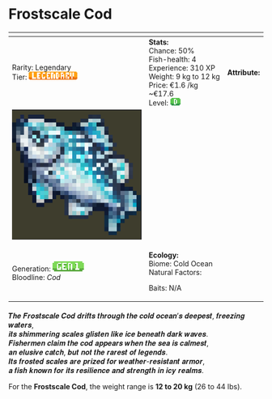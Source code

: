 # Frostscale Cod



<table data-view="cards"><thead><tr><th></th><th></th><th></th></tr></thead><tbody><tr><td>Rarity: Legendary<br>Tier: <img src="../../../../../.gitbook/assets/rarity_legendary (1).png" alt="" data-size="original"></td><td><strong>Stats:</strong><br>Chance: 50%<br>Fish-health: 4<br>Experience: 310 XP<br>Weight: 9 kg to 12 kg<br>Price: €1.6 /kg  ~€17.6<br>Level:  <img src="../../../../../.gitbook/assets/quality_d (4).png" alt=""></td><td><strong>Attribute:</strong> </td></tr><tr><td><img src="../../../../../.gitbook/assets/image (31).png" alt="" data-size="original"></td><td></td><td></td></tr><tr><td>Generation: <img src="../../../../../.gitbook/assets/gen1 (1).png" alt=""><br>Bloodline: <em>Cod</em></td><td><p><strong>Ecology:</strong> <br>Biome: Cold Ocean<br>Natural Factors: </p><p>Baits: N/A<br></p></td><td></td></tr></tbody></table>

####

𝑻𝒉𝒆 𝑭𝒓𝒐𝒔𝒕𝒔𝒄𝒂𝒍𝒆 𝑪𝒐𝒅 𝒅𝒓𝒊𝒇𝒕𝒔 𝒕𝒉𝒓𝒐𝒖𝒈𝒉 𝒕𝒉𝒆 𝒄𝒐𝒍𝒅 𝒐𝒄𝒆𝒂𝒏’𝒔 𝒅𝒆𝒆𝒑𝒆𝒔𝒕, 𝒇𝒓𝒆𝒆𝒛𝒊𝒏𝒈 𝒘𝒂𝒕𝒆𝒓𝒔,\
𝒊𝒕𝒔 𝒔𝒉𝒊𝒎𝒎𝒆𝒓𝒊𝒏𝒈 𝒔𝒄𝒂𝒍𝒆𝒔 𝒈𝒍𝒊𝒔𝒕𝒆𝒏 𝒍𝒊𝒌𝒆 𝒊𝒄𝒆 𝒃𝒆𝒏𝒆𝒂𝒕𝒉 𝒅𝒂𝒓𝒌 𝒘𝒂𝒗𝒆𝒔.\
𝑭𝒊𝒔𝒉𝒆𝒓𝒎𝒆𝒏 𝒄𝒍𝒂𝒊𝒎 𝒕𝒉𝒆 𝒄𝒐𝒅 𝒂𝒑𝒑𝒆𝒂𝒓𝒔 𝒘𝒉𝒆𝒏 𝒕𝒉𝒆 𝒔𝒆𝒂 𝒊𝒔 𝒄𝒂𝒍𝒎𝒆𝒔𝒕,\
𝒂𝒏 𝒆𝒍𝒖𝒔𝒊𝒗𝒆 𝒄𝒂𝒕𝒄𝒉, 𝒃𝒖𝒕 𝒏𝒐𝒕 𝒕𝒉𝒆 𝒓𝒂𝒓𝒆𝒔𝒕 𝒐𝒇 𝒍𝒆𝒈𝒆𝒏𝒅𝒔.\
𝑰𝒕𝒔 𝒇𝒓𝒐𝒔𝒕𝒆𝒅 𝒔𝒄𝒂𝒍𝒆𝒔 𝒂𝒓𝒆 𝒑𝒓𝒊𝒛𝒆𝒅 𝒇𝒐𝒓 𝒘𝒆𝒂𝒕𝒉𝒆𝒓-𝒓𝒆𝒔𝒊𝒔𝒕𝒂𝒏𝒕 𝒂𝒓𝒎𝒐𝒓,\
𝒂 𝒇𝒊𝒔𝒉 𝒌𝒏𝒐𝒘𝒏 𝒇𝒐𝒓 𝒊𝒕𝒔 𝒓𝒆𝒔𝒊𝒍𝒊𝒆𝒏𝒄𝒆 𝒂𝒏𝒅 𝒔𝒕𝒓𝒆𝒏𝒈𝒕𝒉 𝒊𝒏 𝒊𝒄𝒚 𝒓𝒆𝒂𝒍𝒎𝒔.

For the **Frostscale Cod**, the weight range is **12 to 20 kg** (26 to 44 lbs).
